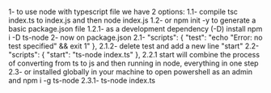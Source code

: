 1- to use node with typescript file we have 2 options:
    1.1- compile tsc index.ts to index.js and then node index.js
    1.2- or npm init -y to generate a basic package.json file
        1.2.1- as a development dependency (-D) install npm i -D ts-node
2- now on package.json
    2.1- "scripts": {
            "test": "echo \"Error: no test specified\" && exit 1"
           },
        2.1.2- delete test and add a new line "start"
    2.2- "scripts": {
            "start": "ts-node index.ts"
        },
        2.2.1 start will combine the process of converting from ts to js and then running in node, everything in one step
    2.3- or installed globally in your machine to open powershell as an admin and npm i -g ts-node
        2.3.1- ts-node index.ts